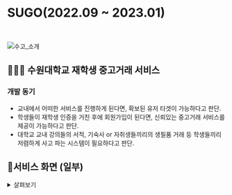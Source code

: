 # SUGO(2022.09 ~ 2023.01)
<br>

![수고_소개](https://user-images.githubusercontent.com/49385546/204080556-74a0299b-6c49-4d05-96de-c876414a70b6.png)

## 🧑🏻‍💻 수원대학교 재학생 중고거래 서비스

### 개발 동기
- 교내에서 어떠한 서비스를 진행하게 된다면, 확보된 유저 타겟이 가능하다고 판단.
- 학생들이 재학생 인증을 거친 후에 회원가입이 된다면, 신뢰있는 중고거래 서비스를 제공이 가능하다고 판단.
- 대학교 교내 강의들의 서적, 기숙사 or 자취생들끼리의 생필품 거래 등 학생들끼리 저렴하게 사고 파는 시스템이 필요하다고 판단.

## 📱서비스 화면 (일부)

<details>
<summary>살펴보기</summary>
<div markdown="1">


 
| **로그인** | **쪽지 내용** | **쪽지 보내기** |
| :---: | :---: | :---: |
| ![로그인](https://user-images.githubusercontent.com/49385546/204084797-1d7e1c22-7e8f-41d8-b7f2-0664b22d1da0.png) | ![쪽지](https://user-images.githubusercontent.com/49385546/204084980-98034924-06b4-4851-b1b3-b9b0dc98db07.png) | ![쪽지 보내기](https://user-images.githubusercontent.com/49385546/204084770-efa56a52-5d4f-46cb-9ba7-213b776abf73.png) |

| **메인 페이지** | **물건 검색** | **물건 필터링** |
| :---: | :---: | :---: |
| ![메인 페이지](https://user-images.githubusercontent.com/49385546/204085073-7ffd9b8c-917d-4d2f-b947-773b2172e0c1.gif) | ![물건 검색](https://user-images.githubusercontent.com/49385546/204085080-18278bc4-45df-471b-bc4e-e120fa43ddef.gif) | ![물건 필터링](https://user-images.githubusercontent.com/49385546/204085077-64c82383-5428-475e-8445-1a57c49e236c.gif) |

| **게시글 자세히 보기** | **수고 올리기** | |
| :---: | :---: | :---: |
| ![게시글 자세히 보기](https://user-images.githubusercontent.com/49385546/204085166-b7b48afa-0147-4d2c-beec-91919121b1f4.gif) | ![수고 올리기1](https://user-images.githubusercontent.com/49385546/204085173-3e01978e-23dc-43e3-8151-1fe98687c068.gif) | ![수고 올리기2](https://user-images.githubusercontent.com/49385546/204085174-96c99d14-7b0e-4674-abbe-f0c74124782d.gif) |

| **회원가입** | | |
| :---: | :---: | :---: |
| ![회원가입 1](https://user-images.githubusercontent.com/49385546/204085252-f0324860-cf6e-47ac-8d28-03b1f1f31744.png) | ![회원가입 2](https://user-images.githubusercontent.com/49385546/204085253-24aaa103-64df-4d58-a787-aeeb42b1eafa.png) | ![회원가입 3](https://user-images.githubusercontent.com/49385546/204085256-c5ce6941-d177-4a55-94d4-d0f28948060f.png) |
 
| **회원가입** | | |
| :---: | :---: | :---: |
| ![회원가입 1](https://user-images.githubusercontent.com/49385546/204085314-d171f51e-8f04-4ae5-bfb1-78bd8434bc02.png) | ![회원가입 2](https://user-images.githubusercontent.com/49385546/204085315-3ed912c5-3f76-4af2-8292-e7c62732b6dc.png) | ![회원가입 3](https://user-images.githubusercontent.com/49385546/204085311-a7404bf6-7898-401e-bba1-4e2e338e816b.png) | 

 </div>
 </detail>
 
---

# 세부 기술스택

|    Framework    |           DB Access           |    DBMS     | Storage | Domain  | MailSender |
|:---------------:|:-----------------------------:|:-----------:|:-------:|:-------:|:----------:|
| Java/SpringBoot | Spring Data JPA <br> QueryDSL | RDS(MySQL)  |   S3    | Route53 |    SES     |

<br>

|                     Deploy Environment                     |
|:----------------------------------------------------------:|
| EC2(Ubuntu 20.04) <br> Gradle 7.5.2 <br> JDK 11 |

---

# ERD (Ver. 23/03/03)

[ERDCloud](https://www.erdcloud.com/d/rmkTkvu4WE7kTM53X)

![img.png](erd.png)

---

# API 명세서 (Ver. 23/03/03)

[API 명세서 (Ver. 23/03/03)](https://diger.gitbook.io/untitled-1/)

---

## 프로젝트간 개인 목표

[이전 프로젝트](https://github.com/uswLectureEvaluation/Backend-Remaster)에서 작성한 방식말고, 더 향상된 코드 작성을 위한 연습요소를 포함하기.

[스터디-자바와깐부맺기](https://github.com/Be-GGanboo-With-Java)에서 학습한 내용 적극적으로 반영해보기.

1. QueryDSL
2. JWT Filter 적용
3. Spring Security 로 인증 인가 관리
4. Clean Code Convention
